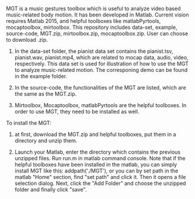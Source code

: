 MGT is a music gestures toolbox which is useful to analyze video based music-related body motion. It has been developed in Matlab. Current vision requires Matlab 2015, and helpful toolboxes like matlabPyrtools, mocaptoolbox, mirtoolbox. 
This  repository includes data-set, example, source-code, MGT.zip, mirtoolbox.zip, mocaptoolbox.zip. User can choose to download .zip. 

1. In the data-set folder, the pianist data set contains the pianist.tsv, pianist.wav, pianist.mp4, which are related to mocap data, audio, video, respectively. This data set is used for illustration of how to use the MGT to analyze music-related motion. The corresponing demo can be found in the example folder. 

2. In the source-code, the functionalities of the MGT are listed, which are the same as the MGT.zip.

3. Mirtoolbox, Mocaptoolbox, matlabPyrtools are the helpful toolboxes. In order to use MGT, they need to be installed as well.

To install the MGT:

1. at first, download the MGT.zip and helpful toolboxes, put them in a directory and unzip them.

2. Launch your Matlab, enter the directory which contains the previous unzipped files. Run run.m in matlab command console. Note that if the helpful toolboxes have been installed in the matlab, you can simply install MGT like this: addpath('./MGT'), or you can by set path in the matlab "Home" section, find "set path" and click it. Then it opens a file selection dialog. Next, click the "Add Folder" and choose the unzipped folder and finally click "save". 

